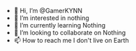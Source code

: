 - 👋 Hi, I’m @GamerKYNN
- 👀 I’m interested in nothing
- 🌱 I’m currently learning Nothing
- 💞️ I’m looking to collaborate on Nothing
- 📫 How to reach me I don't live on Earth

<!---
GamerKYNN/GamerKYNN is a ✨ special ✨ repository because its `README.md` (this file) appears on your GitHub profile.
You can click the Preview link to take a look at your changes.
--->

